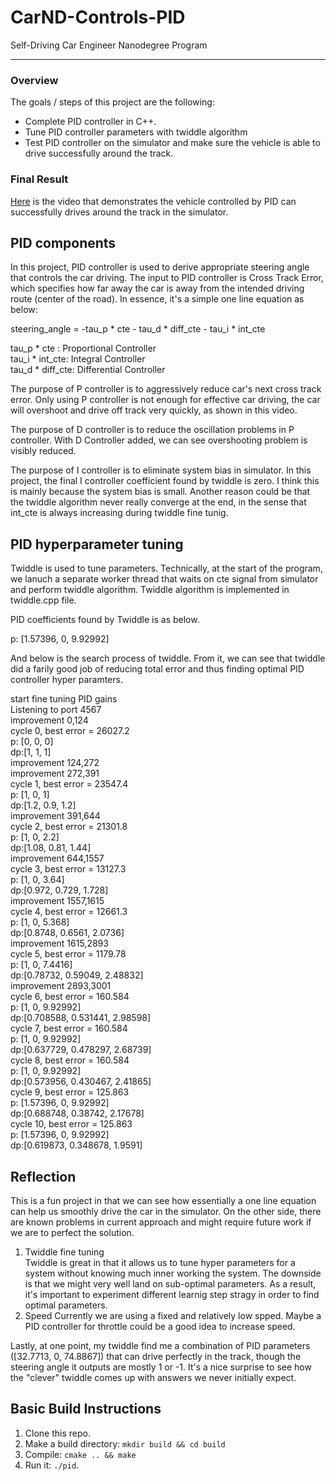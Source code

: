 # CarND-Controls-PID
Self-Driving Car Engineer Nanodegree Program

---

### Overview
The goals / steps of this project are the following:  

* Complete PID controller in C++.
* Tune PID controller parameters with twiddle algorithm
* Test PID controller on the simulator and make sure the vehicle is able to drive successfully around the track.

### Final Result

[Here](https://www.google.com) is the video that demonstrates the vehicle controlled by PID can successfully drives around the track in the simulator.



## PID components

In this project, PID controller is used to derive appropriate steering angle that controls the car driving. The input to PID controller is Cross Track Error, which specifies how far away the car is away from the intended driving route (center of the road). In essence, it's a simple one line equation as below:  

steering_angle = -tau_p * cte - tau_d * diff_cte - tau_i * int_cte 

tau_p * cte : Proportional Controller  
tau_i * int_cte:  Integral Controller  
tau_d * diff_cte: Differential Controller  

The purpose of P controller is to aggressively reduce car's next cross track error. Only using P controller is not enough for effective car driving, the car will overshoot and drive off track very quickly, as shown in this video.

The purpose of D controller is to reduce the oscillation problems in P controller. With D Controller added, we can see overshooting problem is visibly reduced.

The purpose of I controller is to eliminate system bias in simulator. In this project, the final I controller coefficient found by twiddle is zero. I think this is mainly because the system bias is small. Another reason could be that the twiddle algorithm never really converge at the end, in the sense that int_cte is always increasing during twiddle fine tunig.


## PID  hyperparameter tuning

Twiddle is used to tune parameters. Technically, at the start of the program, we lanuch a separate worker thread that waits on cte signal from simulator and perform twiddle algorithm. Twiddle algorithm is implemented in twiddle.cpp file.

PID coefficients found by Twiddle is as below.   

p: [1.57396, 0, 9.92992]   

And below is the search process of twiddle. From it, we can see that twiddle did a farily good job of reducing total error and thus finding optimal PID controller hyper paramters.  

start fine tuning PID gains  
Listening to port 4567  
improvement 0,124  
cycle 0, best error = 26027.2  
p: [0, 0, 0]  
dp:[1, 1, 1]  
improvement 124,272  
improvement 272,391  
cycle 1, best error = 23547.4  
p: [1, 0, 1]  
dp:[1.2, 0.9, 1.2]  
improvement 391,644  
cycle 2, best error = 21301.8  
p: [1, 0, 2.2]  
dp:[1.08, 0.81, 1.44]  
improvement 644,1557  
cycle 3, best error = 13127.3  
p: [1, 0, 3.64]  
dp:[0.972, 0.729, 1.728]  
improvement 1557,1615  
cycle 4, best error = 12661.3  
p: [1, 0, 5.368]  
dp:[0.8748, 0.6561, 2.0736]  
improvement 1615,2893  
cycle 5, best error = 1179.78  
p: [1, 0, 7.4416]  
dp:[0.78732, 0.59049, 2.48832]  
improvement 2893,3001  
cycle 6, best error = 160.584  
p: [1, 0, 9.92992]  
dp:[0.708588, 0.531441, 2.98598]  
cycle 7, best error = 160.584  
p: [1, 0, 9.92992]  
dp:[0.637729, 0.478297, 2.68739]  
cycle 8, best error = 160.584  
p: [1, 0, 9.92992]  
dp:[0.573956, 0.430467, 2.41865]  
cycle 9, best error = 125.863  
p: [1.57396, 0, 9.92992]  
dp:[0.688748, 0.38742, 2.17678]  
cycle 10, best error = 125.863  
p: [1.57396, 0, 9.92992]  
dp:[0.619873, 0.348678, 1.9591]  



## Reflection

This is a fun project in that we can see how essentially a one line equation can help us smoothly drive the car in the simulator. On the other side, there are known problems in current approach and might require future work if we are to perfect the solution.

1. Twiddle fine tuning  
Twiddle is great in that it allows us to tune hyper parameters for a system without knowing much inner working the system. The downside is that we might very well land on sub-optimal parameters. As a result, it's important to experiment different learnig step stragy in order to find optimal parameters.
2. Speed
Currently we are using a fixed and relatively low spped. Maybe a PID controller for throttle could be a good idea to increase speed.


Lastly, at one point, my twiddle find me a combination of PID parameters ([32.7713, 0, 74.8867]) that can drive perfectly in the track, though the steering angle it outputs are mostly 1 or -1.  It's a nice surprise to see how the "clever" twiddle comes up with answers we never initially expect.


## Basic Build Instructions

1. Clone this repo.
2. Make a build directory: `mkdir build && cd build`
3. Compile: `cmake .. && make`
4. Run it: `./pid`. 

